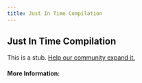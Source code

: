 ```yaml
---
title: Just In Time Compilation
---
```


## Just In Time Compilation

This is a stub. [Help our community expand it.](https://github.com/freeCodeCamp/guide-articles/tree/master/articles/Computer-Science/Just-In-Time-Compilation/index.md)

<!-- The article goes here, in GitHub-flavored Markdown. Feel free to add YouTube videos, images, and CodePen/JSBin embeds  -->

#### More Information:
<!-- Please add any articles you think might be helpful to read before writing the article -->


